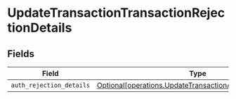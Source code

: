 # UpdateTransactionTransactionRejectionDetails


## Fields

| Field                                                                                                                          | Type                                                                                                                           | Required                                                                                                                       | Description                                                                                                                    |
| ------------------------------------------------------------------------------------------------------------------------------ | ------------------------------------------------------------------------------------------------------------------------------ | ------------------------------------------------------------------------------------------------------------------------------ | ------------------------------------------------------------------------------------------------------------------------------ |
| `auth_rejection_details`                                                                                                       | [Optional[operations.UpdateTransactionAuthRejectionDetails]](../../models/operations/updatetransactionauthrejectiondetails.md) | :heavy_minus_sign:                                                                                                             | N/A                                                                                                                            |